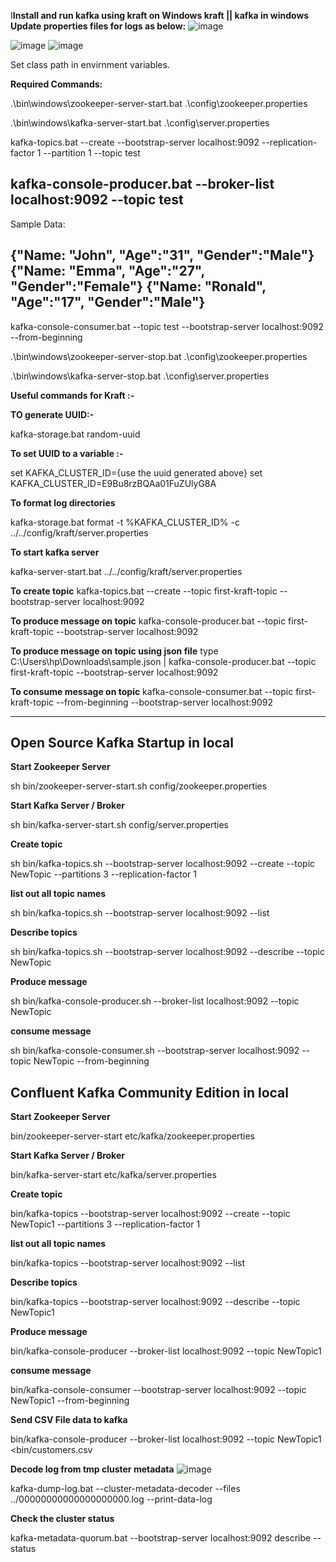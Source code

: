 
I**Install and run kafka using kraft on Windows  kraft || kafka in windows**
**Update properties files for logs as below:**
![image](https://github.com/user-attachments/assets/d5e1c57a-c5d4-4f62-a746-a1ed9123f239)

![image](https://github.com/user-attachments/assets/700d2015-3e6b-498e-bd97-0864208bd8c2)
![image](https://github.com/user-attachments/assets/c42b1ff1-356f-478c-b016-9ade1cd19747)

Set class path in envirnment variables.

**Required Commands:**

.\bin\windows\zookeeper-server-start.bat .\config\zookeeper.properties

.\bin\windows\kafka-server-start.bat .\config\server.properties

kafka-topics.bat --create --bootstrap-server localhost:9092 --replication-factor 1 --partition 1 --topic test

kafka-console-producer.bat --broker-list localhost:9092 --topic test
-------------------------------------------------------------------------------------------------------
Sample Data:

{"Name: "John", "Age":"31", "Gender":"Male"}
{"Name: "Emma", "Age":"27", "Gender":"Female"}
{"Name: "Ronald", "Age":"17", "Gender":"Male"}
---------------------------------------------------------------------------------------------------------

kafka-console-consumer.bat --topic test --bootstrap-server localhost:9092 --from-beginning

.\bin\windows\zookeeper-server-stop.bat .\config\zookeeper.properties

.\bin\windows\kafka-server-stop.bat .\config\server.properties



**Useful commands for Kraft :-** 

**TO generate UUID:-**

kafka-storage.bat random-uuid

**To set UUID to a variable :-**

set KAFKA_CLUSTER_ID={use the uuid generated above}
set KAFKA_CLUSTER_ID=E9Bu8rzBQAa01FuZUlyG8A 

**To format  log directories**

kafka-storage.bat format -t %KAFKA_CLUSTER_ID% -c ../../config/kraft/server.properties

**To start kafka server**

kafka-server-start.bat ../../config/kraft/server.properties

**To create topic**
kafka-topics.bat --create --topic first-kraft-topic --bootstrap-server localhost:9092

**To produce message on topic**
kafka-console-producer.bat --topic first-kraft-topic --bootstrap-server localhost:9092

**To produce message on topic using json file**
type C:\Users\hp\Downloads\sample.json | kafka-console-producer.bat --topic first-kraft-topic --bootstrap-server localhost:9092

**To consume message on topic**
kafka-console-consumer.bat --topic first-kraft-topic --from-beginning --bootstrap-server localhost:9092

---------------------------------------------------------------
**Open Source Kafka Startup in local**
--------------------------------------------------------------
**Start Zookeeper Server**

sh bin/zookeeper-server-start.sh config/zookeeper.properties

**Start Kafka Server / Broker**

sh bin/kafka-server-start.sh config/server.properties

**Create topic**

sh bin/kafka-topics.sh --bootstrap-server localhost:9092 --create --topic NewTopic --partitions 3 --replication-factor 1

**list out all topic names**

sh bin/kafka-topics.sh --bootstrap-server localhost:9092 --list

**Describe topics**

sh bin/kafka-topics.sh --bootstrap-server localhost:9092 --describe --topic NewTopic

**Produce message**

sh bin/kafka-console-producer.sh --broker-list localhost:9092 --topic NewTopic

**consume message**

sh bin/kafka-console-consumer.sh --bootstrap-server localhost:9092 --topic NewTopic --from-beginning

**Confluent Kafka Community Edition in local**
----------------------------------------------
**Start Zookeeper Server**

bin/zookeeper-server-start etc/kafka/zookeeper.properties

**Start Kafka Server / Broker**

bin/kafka-server-start etc/kafka/server.properties

**Create topic**

bin/kafka-topics --bootstrap-server localhost:9092 --create --topic NewTopic1 --partitions 3 --replication-factor 1

**list out all topic names**

bin/kafka-topics --bootstrap-server localhost:9092 --list

**Describe topics**

bin/kafka-topics --bootstrap-server localhost:9092 --describe --topic NewTopic1

**Produce message**

bin/kafka-console-producer --broker-list localhost:9092 --topic NewTopic1

**consume message**

bin/kafka-console-consumer --bootstrap-server localhost:9092 --topic NewTopic1 --from-beginning 

**Send CSV File data to kafka**

bin/kafka-console-producer --broker-list localhost:9092 --topic NewTopic1 <bin/customers.csv

**Decode log from tmp cluster metadata**
![image](https://github.com/user-attachments/assets/8c4f5885-8ee9-4e1c-af0f-8cdc221e8661)

 kafka-dump-log.bat --cluster-metadata-decoder --files ../00000000000000000000.log --print-data-log

 **Check the cluster status**

 kafka-metadata-quorum.bat --bootstrap-server localhost:9092 describe --status
